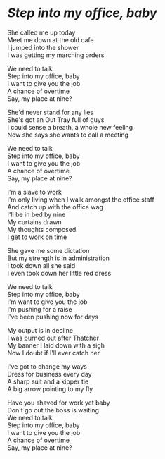 # *Step into my office, baby*

She called me up today\
Meet me down at the old cafe\
I jumped into the shower\
I was getting my marching orders

We need to talk\
Step into my office, baby\
I want to give you the job\
A chance of overtime\
Say, my place at nine?

She'd never stand for any lies\
She's got an Out Tray full of guys\
I could sense a breath, a whole new feeling\
Now she says she wants to call a meeting

We need to talk\
Step into my office, baby\
I want to give you the job\
A chance of overtime\
Say, my place at nine?

I'm a slave to work\
I'm only living when I walk amongst the office staff\
And catch up with the office wag\
I'll be in bed by nine\
My curtains drawn\
My thoughts composed\
I get to work on time

She gave me some dictation\
But my strength is in administration\
I took down all she said\
I even took down her little red dress

We need to talk\
Step into my office, baby\
I'm want to give you the job\
I'm pushing for a raise\
I've been pushing now for days

My output is in decline\
I was burned out after Thatcher\
My banner I laid down with a sigh\
Now I doubt if I'll ever catch her

I've got to change my ways\
Dress for business every day\
A sharp suit and a kipper tie\
A big arrow pointing to my fly

Have you shaved for work yet baby\
Don't go out the boss is waiting\
We need to talk\
Step into my office, baby\
I want to give you the job\
A chance of overtime\
Say, my place at nine?
